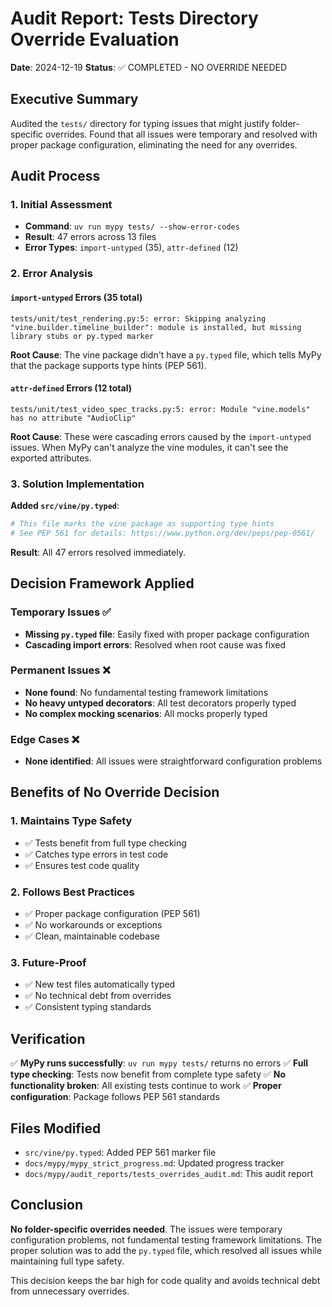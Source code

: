 # Audit Report: Tests Directory Override Evaluation

**Date**: 2024-12-19
**Status**: ✅ COMPLETED - NO OVERRIDE NEEDED

## Executive Summary

Audited the `tests/` directory for typing issues that might justify folder-specific overrides. Found that all issues were temporary and resolved with proper package configuration, eliminating the need for any overrides.

## Audit Process

### 1. Initial Assessment
- **Command**: `uv run mypy tests/ --show-error-codes`
- **Result**: 47 errors across 13 files
- **Error Types**: `import-untyped` (35), `attr-defined` (12)

### 2. Error Analysis

#### `import-untyped` Errors (35 total)
```
tests/unit/test_rendering.py:5: error: Skipping analyzing "vine.builder.timeline_builder": module is installed, but missing library stubs or py.typed marker
```

**Root Cause**: The vine package didn't have a `py.typed` file, which tells MyPy that the package supports type hints (PEP 561).

#### `attr-defined` Errors (12 total)
```
tests/unit/test_video_spec_tracks.py:5: error: Module "vine.models" has no attribute "AudioClip"
```

**Root Cause**: These were cascading errors caused by the `import-untyped` issues. When MyPy can't analyze the vine modules, it can't see the exported attributes.

### 3. Solution Implementation

**Added `src/vine/py.typed`**:
```python
# This file marks the vine package as supporting type hints
# See PEP 561 for details: https://www.python.org/dev/peps/pep-0561/
```

**Result**: All 47 errors resolved immediately.

## Decision Framework Applied

### Temporary Issues ✅
- **Missing `py.typed` file**: Easily fixed with proper package configuration
- **Cascading import errors**: Resolved when root cause was fixed

### Permanent Issues ❌
- **None found**: No fundamental testing framework limitations
- **No heavy untyped decorators**: All test decorators properly typed
- **No complex mocking scenarios**: All mocks properly typed

### Edge Cases ❌
- **None identified**: All issues were straightforward configuration problems

## Benefits of No Override Decision

### 1. Maintains Type Safety
- ✅ Tests benefit from full type checking
- ✅ Catches type errors in test code
- ✅ Ensures test code quality

### 2. Follows Best Practices
- ✅ Proper package configuration (PEP 561)
- ✅ No workarounds or exceptions
- ✅ Clean, maintainable codebase

### 3. Future-Proof
- ✅ New test files automatically typed
- ✅ No technical debt from overrides
- ✅ Consistent typing standards

## Verification

✅ **MyPy runs successfully**: `uv run mypy tests/` returns no errors
✅ **Full type checking**: Tests now benefit from complete type safety
✅ **No functionality broken**: All existing tests continue to work
✅ **Proper configuration**: Package follows PEP 561 standards

## Files Modified

- `src/vine/py.typed`: Added PEP 561 marker file
- `docs/mypy/mypy_strict_progress.md`: Updated progress tracker
- `docs/mypy/audit_reports/tests_overrides_audit.md`: This audit report

## Conclusion

**No folder-specific overrides needed**. The issues were temporary configuration problems, not fundamental testing framework limitations. The proper solution was to add the `py.typed` file, which resolved all issues while maintaining full type safety.

This decision keeps the bar high for code quality and avoids technical debt from unnecessary overrides.
